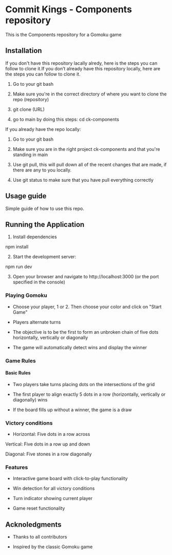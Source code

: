 # Commit Kings - Components repository

This is the Components repository for a Gomoku game

## Installation

If you don't have this repository lacally alredy, here is the steps you can follow to clone it.If you don’t already have this repository locally, here are the steps you can follow to clone it.

1. Go to your git bash

2. Make sure you're in the correct directory of where you want to clone the repo (repository)

3. git clone (URL)

4. go to main by doing this steps: cd ck-components

If you already have the repo locally:

1. Go to your git bash

2. Make sure you are in the right project ck-components and that you're standing in main

3. Use git pull, this will pull down all of the recent changes that are made, if there are any to you locally.

4. Use git status to make sure that you have pull everything correctly

## Usage guide

Simple guide of how to use this repo.

## Running the Application

1. Install dependencies

 npm install

2. Start the development server:

 npm run dev

3. Open your browser and navigate to http://localhost:3000 (or the port specified in the console)

### Playing Gomoku

* Choose your player, 1 or 2. Then choose your color and click on "Start Game"

* Players alternate turns

* The objective is to be the first to form an unbroken chain of five dots horizontally, vertically or diagonally

* The game will automatically detect wins and display the winner

### Game Rules

#### Basic Rules

* Two players take turns placing dots on the intersections of the grid

* The first player to align exactly 5 dots in a row (horizontally, vertically or diagonally) wins

* If the board fills up without a winner, the game is a draw

### Victory conditions

* Horizontal: Five dots in a row across

Vertical: Five dots in a row up and down

Diagonal: Five stones in a row diagonally

### Features

* Interactive game board with click-to-play functionality

* Win detection for all victory conditions

* Turn indicator showing current player

* Game reset functionality

## Acknoledgments

* Thanks to all contributors

* Inspired by the classic Gomoku game
